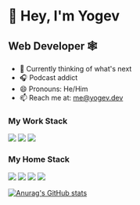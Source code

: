 # 👋 Hey, I'm Yogev

## Web Developer 🕸️

- 🤔 Currently thinking of what's next
- 🎧 Podcast addict
- 😄 Pronouns: He/Him
- 📫 Reach me at:  [me@yogev.dev](mailto:me@yogev.dev)


### My Work Stack

[![](https://img.shields.io/badge/-React-61dafb?logo=react&logoColor=fff)](https://reactjs.org)
[![](https://img.shields.io/badge/-.Java-red?logo=java&logoColor=fff)](https://www.java.com/en/)
[![](https://img.shields.io/badge/-MySQL-00758f?logo=mysql&logoColor=fff)](https://www.mysql.com/)


### My Home Stack

[![](https://img.shields.io/badge/-Sevlte-FF3E00?logo=svelte&logoColor=fff)](https://svelte.dev)
[![](https://img.shields.io/badge/-TailwindCSS-38B2AC?logo=tailwind-css&logoColor=fff)](https://tailwindcss.com)
[![](https://img.shields.io/badge/-TypeScript-3178C6?logo=typescript&logoColor=fff)](https://typescriptlang.org)
[![](https://img.shields.io/badge/-Sass-CC6699?logo=sass&logoColor=fff)](https://sass-lang.com/)

[![Anurag's GitHub stats](https://github-readme-stats.vercel.app/api?username=YogliB&show_icons=true)](https://github.com/anuraghazra/github-readme-stats)
